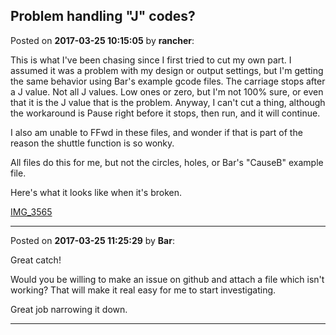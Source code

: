 ## Problem handling "J" codes?
Posted on **2017-03-25 10:15:05** by **rancher**:

This is what I've been chasing since I first tried to cut my own part.  I assumed it was a problem with my design or output settings, but I'm getting the same behavior using Bar's example gcode files.  The carriage stops after a J value.  Not all J values.  Low ones or zero, but I'm not 100% sure, or even that it is the J value that is the problem.  Anyway, I can't cut a thing, although the workaround is Pause right before it stops, then run, and it will continue.  

 

I also am unable to FFwd in these files, and wonder if that is part of the reason the shuttle function is so wonky.



All files do this for me, but not the circles, holes, or Bar's "CauseB" example file.



Here's what it looks like when it's broken.

 [IMG_3565](/images/4l/4lun_img_3565.jpg.jpg)

---

Posted on **2017-03-25 11:25:29** by **Bar**:

Great catch!



Would you be willing to make an issue on github and attach a file which isn't working? That will make it real easy for me to start investigating. 



Great job narrowing it down.

---


